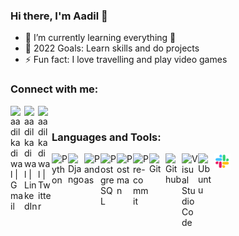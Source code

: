 ### Hi there, I'm Aadil   👋

- 🌱 I’m currently learning everything 🤣
- 🥅 2022 Goals: Learn skills and do projects
- ⚡ Fun fact: I love travelling and play video games

### Connect with me:

[<img align="left" alt="aadilkadiwal | Gmail " width="22px" src="https://cdn.jsdelivr.net/npm/simple-icons@6.10.0/icons/gmail.svg" />][gmail]

[<img align="left" alt="aadilkadiwal | LinkedIn" width="22px" src="https://cdn.jsdelivr.net/npm/simple-icons@6.10.0/icons/linkedin.svg" />][linkedin]

[<img align="left" alt="aadilkadiwal | Twitter" width="22px" src="https://cdn.jsdelivr.net/npm/simple-icons@6.10.0/icons/twitter.svg" />][twitter]

<br />

### Languages and Tools:

[<img align="left" alt="Python" width="26px" src="https://cdn.jsdelivr.net/npm/simple-icons@6.10.0/icons/python.svg" />][python]

[<img align="left" alt="Django" width="26px" src="https://cdn.jsdelivr.net/npm/simple-icons@6.10.0/icons/django.svg" />][django]

[<img align="left" alt="Pandas" width="26px" src="https://cdn.jsdelivr.net/npm/simple-icons@6.10.0/icons/pandas.svg" />][pandas]

[<img align="left" alt="PostgreSQL" width="26px" src="https://cdn.jsdelivr.net/npm/simple-icons@6.10.0/icons/postgresql.svg" />][postgresql]

[<img align="left" alt="Postman" width="26px" src="https://cdn.jsdelivr.net/npm/simple-icons@6.10.0/icons/postman.svg" />][postman]

[<img align="left" alt="Pre-commit" width="26px" src="https://cdn.jsdelivr.net/npm/simple-icons@4.0.0/icons/pre-commit.svg" />][pre-commit]

[<img align="left" alt="Git" width="26px" src="https://cdn.jsdelivr.net/npm/simple-icons@6.10.0/icons/git.svg" />][git]

[<img align="left" alt="Github" width="26px" src="https://cdn.jsdelivr.net/npm/simple-icons@6.10.0/icons/github.svg" />][github]

[<img align="left" alt="Visual Studio Code" width="26px" src="https://cdn.jsdelivr.net/npm/simple-icons@6.10.0/icons/visualstudiocode.svg" />][visualstudiocode]

[<img align="left" alt="Ubuntu" width="26px" src="https://cdn.jsdelivr.net/npm/simple-icons@4.0.0/icons/ubuntu.svg" />][ubuntu]

[<img align="left" alt="Slack" width="26px" src="https://github.com/aadilkadiwal/icons_and_symbols/blob/main/slack.svg" />][slack]


<br />
<br />


[twitter]: https://twitter.com/AadilShaan1

[linkedin]: https://www.linkedin.com/in/aadil-kadiwal

[gmail]: https://mail.google.com/mail/u/0/#inbox?compose=new

[python]: https://www.python.org

[django]: https://www.djangoproject.com

[pandas]: https://pandas.pydata.org

[postgresql]: https://www.postgresql.org

[postman]: https://www.postman.com

[pre-commit]: https://pre-commit.com

[git]: https://git-scm.com

[github]: https://github.com

[visualstudiocode]: https://code.visualstudio.com

[ubuntu]: https://ubuntu.com

[slack]: https://slack.com
